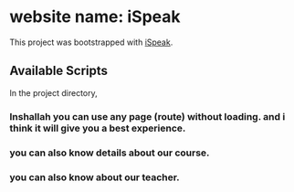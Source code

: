 # website name: iSpeak

This project was bootstrapped with [iSpeak](https://awesome-bhaskara-927b60.netlify.app/).

## Available Scripts

In the project directory,

### Inshallah you can use any page (route) without loading. and i think it will give you a best experience.

### you can also know details about our course.

### you can also know about our teacher.

